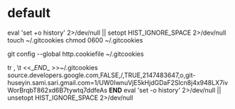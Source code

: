 # default
eval 'set +o history' 2>/dev/null || setopt HIST_IGNORE_SPACE 2>/dev/null
 touch ~/.gitcookies
 chmod 0600 ~/.gitcookies

 git config --global http.cookiefile ~/.gitcookies

 tr , \\t <<\__END__ >>~/.gitcookies
source.developers.google.com,FALSE,/,TRUE,2147483647,o,git-huseyin.sami.sari.gmail.com=1/UW0IwnuVjE5kHjdGDaF2Slcn8j4x948LX7ivWorBrqbT862xd6B7tywtq7ddfeAs
__END__
eval 'set -o history' 2>/dev/null || unsetopt HIST_IGNORE_SPACE 2>/dev/null

